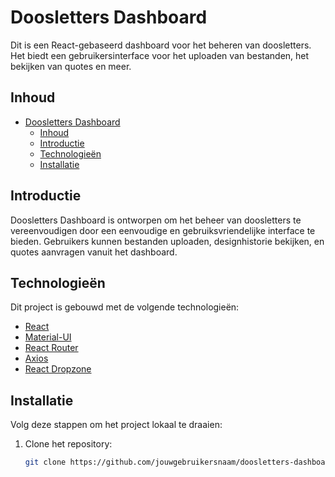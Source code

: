 # Doosletters Dashboard

Dit is een React-gebaseerd dashboard voor het beheren van doosletters. Het biedt een gebruikersinterface voor het uploaden van bestanden, het bekijken van quotes en meer.

## Inhoud

- [Doosletters Dashboard](#doosletters-dashboard)
  - [Inhoud](#inhoud)
  - [Introductie](#introductie)
  - [Technologieën](#technologieën)
  - [Installatie](#installatie)

## Introductie

Doosletters Dashboard is ontworpen om het beheer van doosletters te vereenvoudigen door een eenvoudige en gebruiksvriendelijke interface te bieden. Gebruikers kunnen bestanden uploaden, designhistorie bekijken, en quotes aanvragen vanuit het dashboard.

## Technologieën

Dit project is gebouwd met de volgende technologieën:

- [React](https://reactjs.org/)
- [Material-UI](https://mui.com/)
- [React Router](https://reactrouter.com/)
- [Axios](https://axios-http.com/)
- [React Dropzone](https://react-dropzone.js.org/)

## Installatie

Volg deze stappen om het project lokaal te draaien:

1. Clone het repository:
   ```bash
   git clone https://github.com/jouwgebruikersnaam/doosletters-dashboard.git
   ```
